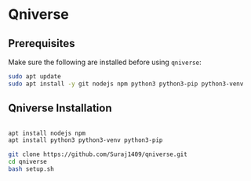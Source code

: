 # Qniverse 

## Prerequisites

Make sure the following are installed before using `qniverse`:
```bash
sudo apt update
sudo apt install -y git nodejs npm python3 python3-pip python3-venv

```
## Qniverse Installation

```bash

apt install nodejs npm
apt install python3 python3-venv python3-pip

git clone https://github.com/Suraj1409/qniverse.git
cd qniverse
bash setup.sh

```
